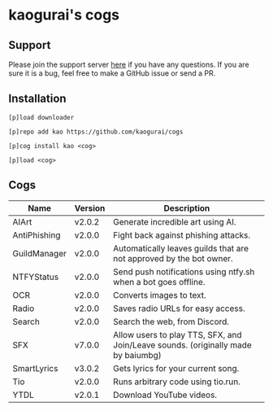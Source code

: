 # kaogurai's cogs

## Support

Please join the support server [here](https://discord.gg/p6ehU9qhg8) if you have any questions. If you are sure it is a bug, feel free to make a GitHub issue or send a PR.

## Installation

```shell
[p]load downloader

[p]repo add kao https://github.com/kaogurai/cogs

[p]cog install kao <cog>

[p]load <cog>
```

## Cogs

| Name         | Version | Description                                                                       |
| ------------ | ------- | --------------------------------------------------------------------------------- |
| AIArt        | v2.0.2  | Generate incredible art using AI.                                                 |
| AntiPhishing | v2.0.0  | Fight back against phishing attacks.                                              |
| GuildManager | v2.0.0  | Automatically leaves guilds that are not approved by the bot owner.               |
| NTFYStatus   | v2.0.0  | Send push notifications using ntfy.sh when a bot goes offline.                    |
| OCR          | v2.0.0  | Converts images to text.                                                          |
| Radio        | v2.0.0  | Saves radio URLs for easy access.                                                 |
| Search       | v2.0.0  | Search the web, from Discord.                                                     |
| SFX          | v7.0.0  | Allow users to play TTS, SFX, and Join/Leave sounds. (originally made by baiumbg) |
| SmartLyrics  | v3.0.2  | Gets lyrics for your current song.                                                |
| Tio          | v2.0.0  | Runs arbitrary code using tio.run.                                                |
| YTDL         | v2.0.1  | Download YouTube videos.                                                          |
